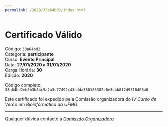 ```yaml
---
permalink: /2020/33a64bd2/index.html
---
```


# Certificado Válido

Código: `33a64bd2`<br>
Categoria: **participante**<br>
Curso: **Evento Principal**<br>
Data: **27/01/2020 a 31/01/2020**<br>
Carga Horária: **30**<br>
Edição: **2020**<br>


Código completo: `33a64bd2eb0b3b84c9a2a3c77492c43adda360185382e0e3e4b812d931840846`


Este certificado foi expedido pela Comissão organizadora do *IV Curso de Verão em Bioinformática da UFMG*.

----

Qualquer dúvida contacte a [_Comissão Organizadora_](<mailto:cursobioinfoufmg@gmail.com$subject=[Certificados]>)

